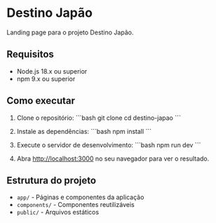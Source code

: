 # Destino Japão

Landing page para o projeto Destino Japão.

## Requisitos

- Node.js 18.x ou superior
- npm 9.x ou superior

## Como executar

1. Clone o repositório:
\`\`\`bash
git clone <url-do-repositorio>
cd destino-japao
\`\`\`

2. Instale as dependências:
\`\`\`bash
npm install
\`\`\`

3. Execute o servidor de desenvolvimento:
\`\`\`bash
npm run dev
\`\`\`

4. Abra [http://localhost:3000](http://localhost:3000) no seu navegador para ver o resultado.

## Estrutura do projeto

- `app/` - Páginas e componentes da aplicação
- `components/` - Componentes reutilizáveis
- `public/` - Arquivos estáticos
